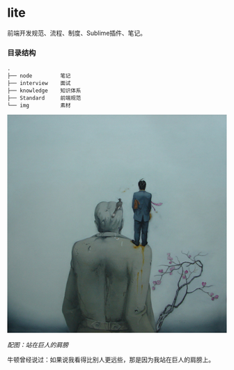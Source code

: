 # lite

前端开发规范、流程、制度、Sublime插件、笔记。


### 目录结构

    .
	├── node         笔记
    ├── interview    面试
    ├── knowledge    知识体系
    ├── Standard     前端规范
    └── img          素材


![站在巨人的肩膀](img/super.jpg)

*配图：站在巨人的肩膀*

牛顿曾经说过：如果说我看得比别人更远些，那是因为我站在巨人的肩膀上。

